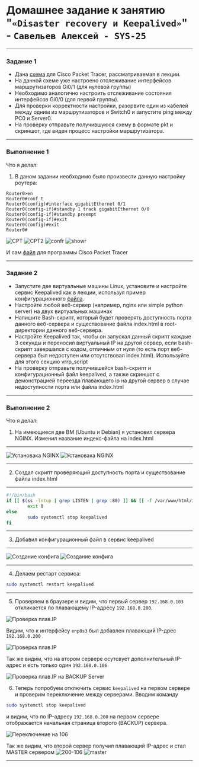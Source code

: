 # Домашнее задание к занятию "`«Disaster recovery и Keepalived»`" - `Савельев Алексей - SYS-25`
------
### Задание 1
- Дана [схема](1/hsrp_advanced.pkt) для Cisco Packet Tracer, рассматриваемая в лекции.
- На данной схеме уже настроено отслеживание интерфейсов маршрутизаторов Gi0/1 (для нулевой группы)
- Необходимо аналогично настроить отслеживание состояния интерфейсов Gi0/0 (для первой группы).
- Для проверки корректности настройки, разорвите один из кабелей между одним из маршрутизаторов и Switch0 и запустите ping между PC0 и Server0.
- На проверку отправьте получившуюся схему в формате pkt и скриншот, где виден процесс настройки маршрутизатора.
------
### Выполнение 1
Что я делал:
1. В даном задании необходимо было произвести данную настройку роутера:
```
Router0>en
Router0#conf t
Router0(config)#interface gigabitEthernet 0/1
Router0(config-if)#standby 1 track gigabitEthernet 0/0
Router0(config-if)#standby preempt
Router0(config-if)#exit
Router0(config)#exit
Router0# 
``` 
![CPT](https://github.com/Lexacbr/Keepalived-hw/blob/master/img/cpt1.png)
![CPT2](https://github.com/Lexacbr/Keepalived-hw/blob/master/img/cpt2.png)
![confr](https://github.com/Lexacbr/Keepalived-hw/blob/master/img/confr.png)
![showr](https://github.com/Lexacbr/Keepalived-hw/blob/master/img/show-r.png)

И сам [файл](1/hsrp_advanced_hw.pkt) для программы Cisco Packet Tracer

------
### Задание 2
- Запустите две виртуальные машины Linux, установите и настройте сервис Keepalived как в лекции, используя пример конфигурационного [файла](1/keepalived-simple.conf).
- Настройте любой веб-сервер (например, nginx или simple python server) на двух виртуальных машинах
- Напишите Bash-скрипт, который будет проверять доступность порта данного веб-сервера и существование файла index.html в root-директории данного веб-сервера.
- Настройте Keepalived так, чтобы он запускал данный скрипт каждые 3 секунды и переносил виртуальный IP на другой сервер, если bash-скрипт завершался с кодом, отличным от нуля (то есть порт веб-сервера был недоступен или отсутствовал index.html). Используйте для этого секцию vrrp_script
- На проверку отправьте получившейся bash-скрипт и конфигурационный файл keepalived, а также скриншот с демонстрацией переезда плавающего ip на другой сервер в случае недоступности порта или файла index.html



------
### Выполнение 2
Что я делал:
1. На имеющиеся две ВМ (Ubuntu и Debian) я установил сервера NGINX. Изменил название индекс-файла на index.html
---
![Установака NGINX](https://github.com/Lexacbr/Keepalived-hw/blob/master/img/nginx-inst-deb.png) ![Установака NGINX](https://github.com/Lexacbr/Keepalived-hw/blob/master/img/nginx-inst-ubu.png)

---

2. Создал скрипт проверяющий доступность порта и существование файла index.html
---

```bash
#!/bin/bash
if [[ $(ss -lntup | grep LISTEN | grep :80) ]] && [[ -f /var/www/html/index.html ]]; then
        exit 0
else
        sudo systemctl stop keepalived
fi
```
---

3. Добавил конфигурационный файл в сервис keepalived
---
![Создание конфига](https://github.com/Lexacbr/Keepalived-hw/blob/master/img/keep-conf-deb.png) ![Создание конфига](https://github.com/Lexacbr/Keepalived-hw/blob/master/img/keep-conf-ubu.png)

---
4. Делаем рестарт сервиса:

```bash
sudo systemctl restart keepalived

```
---
5. Проверяем в браузере и видим, что первый сервер `192.168.0.103` откликается по плавающему IP-адресу `192.168.0.200`.

![Проверка плав.IP](https://github.com/Lexacbr/Keepalived-hw/blob/master/img/200-103.png) 

Видим, что к интерфейсу `enp0s3` был добавлен плавающий IP-дрес `192.168.0.200`

![Проверка плав.IP](https://github.com/Lexacbr/Keepalived-hw/blob/master/img/ip-a-1s.png)

Так же видим, что на втором сервере осутсвует дополнительный IP-адрес и есть только один `192.168.0.106`

![Проверка плав.IP на BACKUP Server](https://github.com/Lexacbr/Keepalived-hw/blob/master/img/ip-a-2s.png)

6. Теперь попробуем отключить сервис `keepalived` на первом сервере и проверим переключение между серверами.
Вводим команду
```bash
sudo systemctl stop keepalived
```
и видим, что по IP-адресу `192.168.0.200` на первом сервере отображается начальная страница второго (BACKUP) сервера.

![Переключение на 106](https://github.com/Lexacbr/Keepalived-hw/blob/master/img/switch-to-106.png)

Так же видим, что второй сервер получил плавающий IP-адрес и стал MASTER сервером
![200-106](https://github.com/Lexacbr/Keepalived-hw/blob/master/img/200-106.png) ![master](https://github.com/Lexacbr/Keepalived-hw/blob/master/img/master.png)


------